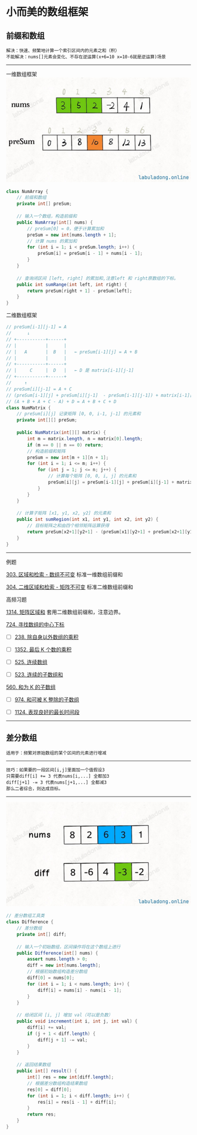 # 小而美的数组框架
## 前缀和数组
    解决：快速、频繁地计算一个索引区间内的元素之和（积）
    不能解决：nums[]元素会变化、不存在逆运算(x+6=10 x=10-6就是逆运算)场景

---

一维数组框架
![img.png](img.png)
```java
class NumArray {
    // 前缀和数组
    private int[] preSum;

    // 输入一个数组，构造前缀和
    public NumArray(int[] nums) {
        // preSum[0] = 0，便于计算累加和
        preSum = new int[nums.length + 1];
        // 计算 nums 的累加和
        for (int i = 1; i < preSum.length; i++) {
            preSum[i] = preSum[i - 1] + nums[i - 1];
        }
    }

    // 查询闭区间 [left, right] 的累加和,注意left 和 right原数组的下标。
    public int sumRange(int left, int right) {
        return preSum[right + 1] - preSum[left];
    }
}
```
二维数组框架
```java
// preSum[i-1][j-1] = A
//      ↓
// +-----------+------+
// |           |      |
// |   A       |  B   |   ← preSum[i-1][j] = A + B
// |           |      |
// +-----------+------+
// |     C     |  D   |   ← D 是 matrix[i-1][j-1]
// +-----------+------+
//     ↑
// preSum[i][j-1] = A + C
// (preSum[i-1][j] + preSum[i][j-1]  - preSum[i-1][j-1]) + matrix[i-1][j-1]
// (A + B + A + C - A) + D = A + B + C + D
class NumMatrix {
    // preSum[i][j] 记录矩阵 [0, 0, i-1, j-1] 的元素和
    private int[][] preSum;

    public NumMatrix(int[][] matrix) {
        int m = matrix.length, n = matrix[0].length;
        if (m == 0 || n == 0) return;
        // 构造前缀和矩阵
        preSum = new int[m + 1][n + 1];
        for (int i = 1; i <= m; i++) {
            for (int j = 1; j <= n; j++) {
                // 计算每个矩阵 [0, 0, i, j] 的元素和
                preSum[i][j] = preSum[i-1][j] + preSum[i][j-1] + matrix[i - 1][j - 1] - preSum[i-1][j-1];
            }
        }
    }

    // 计算子矩阵 [x1, y1, x2, y2] 的元素和
    public int sumRegion(int x1, int y1, int x2, int y2) {
        // 目标矩阵之和由四个相邻矩阵运算获得
        return preSum[x2+1][y2+1] - (preSum[x1][y2+1] + preSum[x2+1][y1] - preSum[x1][y1]);
    }
}
```

---
例题

[303. 区域和检索 - 数组不可变](https://leetcode.cn/problems/range-sum-query-immutable/description/) 标准一维数组前缀和

[304. 二维区域和检索 - 矩阵不可变](https://leetcode.cn/problems/range-sum-query-2d-immutable/description/) 标准二维数组前缀和

高频习题

[1314. 矩阵区域和](https://leetcode.cn/problems/matrix-block-sum/description/) 套用二维数组前缀和，注意边界。

[724. 寻找数组的中心下标](https://leetcode.cn/problems/find-pivot-index/description/)


- [ ] [238. 除自身以外数组的乘积](https://leetcode.cn/problems/product-of-array-except-self/description/)

- [ ] [1352. 最后 K 个数的乘积](https://leetcode.cn/problems/product-of-the-last-k-numbers/description/)

-[ ] [525. 连续数组](https://leetcode.cn/problems/contiguous-array/description/)

-[ ] [523. 连续的子数组和](https://leetcode.cn/problems/continuous-subarray-sum/description/)

[560. 和为 K 的子数组](https://leetcode.cn/problems/subarray-sum-equals-k/description/)

- [ ] [974. 和可被 K 整除的子数组](https://leetcode.cn/problems/subarray-sums-divisible-by-k/description/)

- [ ] [1124. 表现良好的最长时间段](https://leetcode.cn/problems/longest-well-performing-interval/description/)

---

## 差分数组
    适用于：频繁对原始数组的某个区间的元素进行增减
---
    技巧：如果要的一段区间[i,j]里面加一个值假设3
    只需要diff[i] += 3 代表nums[i,...] 全都加3
    diff[j+1] -= 3 代表nums[j+1,...] 全都减3
    那么二者综合，则达成目标。

---
![img_1.png](img_1.png)
```java
// 差分数组工具类
class Difference {
    // 差分数组
    private int[] diff;

    // 输入一个初始数组，区间操作将在这个数组上进行
    public Difference(int[] nums) {
        assert nums.length > 0;
        diff = new int[nums.length];
        // 根据初始数组构造差分数组
        diff[0] = nums[0];
        for (int i = 1; i < nums.length; i++) {
            diff[i] = nums[i] - nums[i - 1];
        }
    }

    // 给闭区间 [i, j] 增加 val（可以是负数）
    public void increment(int i, int j, int val) {
        diff[i] += val;
        if (j + 1 < diff.length) {
            diff[j + 1] -= val;
        }
    }

    // 返回结果数组
    public int[] result() {
        int[] res = new int[diff.length];
        // 根据差分数组构造结果数组
        res[0] = diff[0];
        for (int i = 1; i < diff.length; i++) {
            res[i] = res[i - 1] + diff[i];
        }
        return res;
    }
}
```